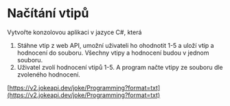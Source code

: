 # Načítání vtipů

Vytvořte konzolovou aplikaci v jazyce C#, která

1) Stáhne vtip z web API, umožní uživateli ho ohodnotit 1-5 a uloží vtip a hodnocení do souboru. Všechny vtipy a hodnocení budou v jednom souboru.
2) Uživatel zvolí hodnocení vtipů 1-5. A program načte vtipy ze souboru dle zvoleného hodnocení.

[https://v2.jokeapi.dev/joke/Programming?format=txt](https://v2.jokeapi.dev/joke/Programming?format=txt)
